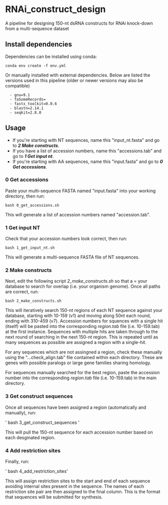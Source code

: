 # RNAi_construct_design
A pipeline for designing 150-nt dsRNA constructs for RNAi knock-down from a multi-sequence dataset

## Install dependencies
Dependencies can be installed using conda:

`conda env create -f env.yml`

Or manually installed with external dependencies. Below are listed the versions used in this pipeline (older or newer versions may also be compatible)

```
  - gnu=9.1
  - faSomeRecords=
  - fastx_toolkit=0.0.6
  - blastn=2.14.1
  - seqkit=2.8.0
```

## Usage

- If you're starting with NT sequences, name this "input_nt.fasta" and go to _**2 Make constructs**_.
- If you have a list of accession numbers, name this "accessions.tab" and go to _**1 Get input nt**_.
- If you're starting with AA sequences, name this "input.fasta" and go to _**0 Get accessions**_.
  
### 0 Get accessions 

Paste your multi-sequence FASTA named "input.fasta" into your working directory, then run:

` bash 0_get_accessions.sh `

This will generate a list of accession numbers named "accession.tab". 

### 1 Get input NT

Check that your accession numbers look correct, then run:

` bash 1_get_input_nt.sh `

This will generate a multi-sequence FASTA file of NT sequences. 

### 2 Make constructs

Next, edit the following script _2_make_constructs.sh_ so that a = your database to search for overlap (i.e. your organism genome). Once all paths are correct, run:

` bash 2_make_constructs.sh `

This will iteratively search 150-nt regions of each NT sequence against your database, starting with 10-159 (v1) and moving along 50nt each round, ending with 310-459 (v7). Accession numbers for squences with a single hit (itself) will be pasted into the corresponding _region.tab_ file (i.e. 10-159.tab) at the first instance. Sequences with multiple hits are taken through to the next round of searching in the next 150-nt region. This is repeated until as many sequences as possible are assigned a region with a single-hit. 

For any sequences which are not assingned a region, check these manually using the "...check_align.tab" file contained within each directory. These are genes with possible paralogs or large gene families sharing homology.

For sequences manually searched for the best region, paste the accession number into the corresponding _region.tab_ file (i.e. 10-159.tab) in the main directory. 

### 3 Get construct sequences

Once all sequences have been assigned a region (automatically and manually), run:

' bash 3_get_construct_sequences '

This will pull the 150-nt sequence for each accession number based on each desginated region. 

### 4 Add restriction sites

Finally, run:

' bash 4_add_restriction_sites' 

This will assign restriction sites to the start and end of each sequence avoiding internal sites present in the sequence. The names of each restriction site pair are then assigned to the final column. This is the format that sequences will be submitted for synthesis. 
